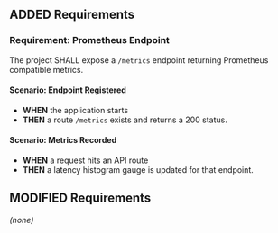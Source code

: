 ## ADDED Requirements
### Requirement: Prometheus Endpoint
The project SHALL expose a `/metrics` endpoint returning Prometheus compatible metrics.

#### Scenario: Endpoint Registered
- **WHEN** the application starts
- **THEN** a route `/metrics` exists and returns a 200 status.

#### Scenario: Metrics Recorded
- **WHEN** a request hits an API route
- **THEN** a latency histogram gauge is updated for that endpoint.

## MODIFIED Requirements
*(none)*

